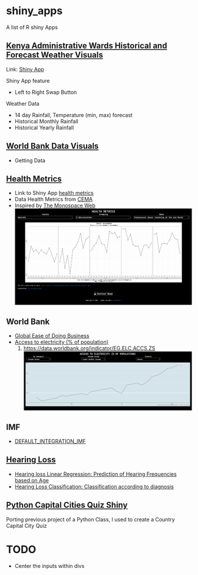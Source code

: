 # shiny_apps

A list of R shiny Apps

## [Kenya Administrative Wards Historical and Forecast Weather Visuals](./weather_app)

Link: [Shiny App](https://019387c9-7f31-2de1-6cc8-bcd45454524b.share.connect.posit.cloud)

Shiny App feature

-   Left to Right Swap Button

Weather Data

-   14 day Rainfall, Temperature (min, max) forecast
-   Historical Monthly Rainfall
-   Historical Yearly Rainfall

## [World Bank Data Visuals](./world_bank)

-   Getting Data

## [Health Metrics](./health_metrics)

-   Link to Shiny App [health metrics](https://0193e420-2ae7-8d0c-7fff-e0b3d211b026.share.connect.posit.cloud/)
-   Data Health Metrics from [CEMA](https://cema.africa/kenyahealthdatatrends)
-   Inspired by [The Monospace Web](https://owickstrom.github.io/the-monospace-web/#introduction) ![health_png](./health_metrics/health_png.png)

## World Bank

-   [Global Ease of Doing Business](world_bank/Global_Ease_Of_Doing_Business)
-   [Access to electricity (% of population)](./world_bank/Access_to_Electricity)
    1.  <https://data.worldbank.org/indicator/EG.ELC.ACCS.ZS> ![Access to Electricity](./world_bank/Access_to_Electricity/access_to_elec_sc.png)

## IMF

-   [DEFAULT_INTEGRATION_IMF](IMF/default)

## [Hearing Loss](./hearing_loss)

-   [Hearing loss Linear Regression: Prediction of Hearing Frequencies based on Age](./hearing_loss/appV2.R)
-   [Hearing Loss Classification: Classification according to diagnosis](./hearing_loss/appV3.R)

## [Python Capital Cities Quiz Shiny](Country%20Capitals%20Py%20Shiny)

Porting previous project of a Python Class, I used to create a Country Capital City Quiz

# TODO

-   Center the inputs within divs
